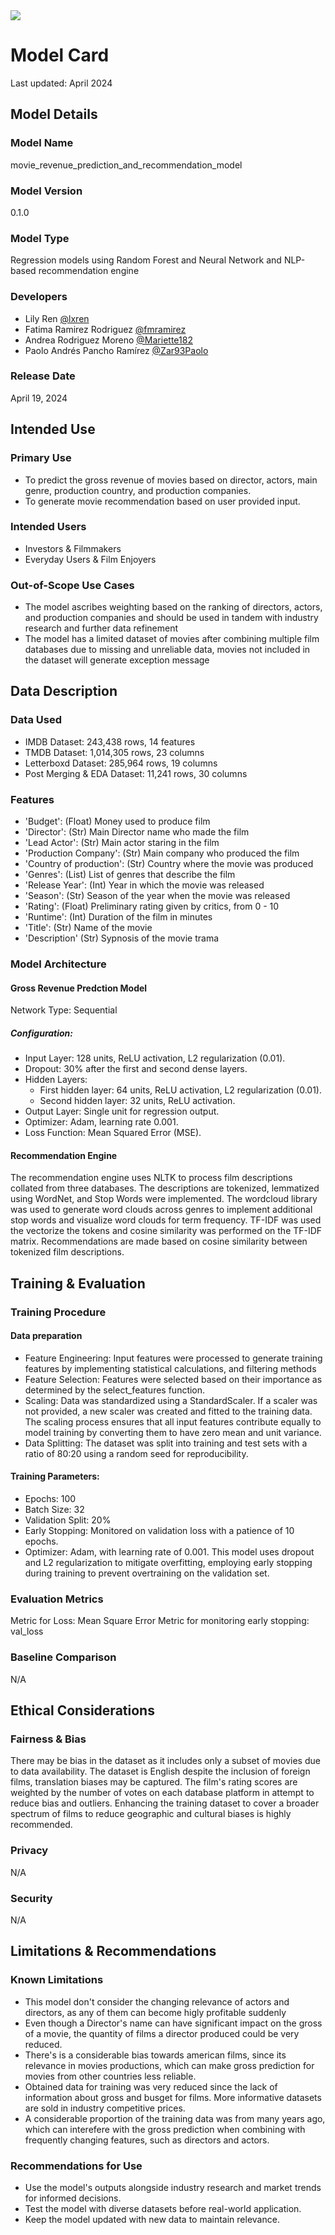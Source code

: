<img src ="https://github.com/lxren/movie_revenue_prediction_and_recommendation_model/assets/167150651/f7296a1f-7b4b-46af-a31f-aca892ee2138"/>

# Model Card
Last updated: April 2024
## Model Details
### Model Name
movie_revenue_prediction_and_recommendation_model
### Model Version
0.1.0
### Model Type
Regression models using Random Forest and Neural Network and NLP-based recommendation engine
### Developers
- Lily Ren [@lxren](https://github.com/lxren)
- Fatima Ramirez Rodriguez [@fmramirez](https://github.com/fmramirez)
- Andrea Rodriguez Moreno [@Mariette182](https://github.com/Mariette182)
- Paolo Andrés Pancho Ramírez [@Zar93Paolo](https://github.com/Zar93Paolo)
### Release Date
April 19, 2024
## Intended Use
### Primary Use
- To predict the gross revenue of movies based on director, actors, main genre, production country, and production companies. 
- To generate movie recommendation based on user provided input.
### Intended Users
- Investors & Filmmakers
- Everyday Users & Film Enjoyers
### Out-of-Scope Use Cases
- The model ascribes weighting based on the ranking of directors, actors, and production companies and should be used in tandem with industry research and further data refinement
- The model has a limited dataset of movies after combining multiple film databases due to missing and unreliable data, movies not included in the dataset will generate exception message
## Data Description
### Data Used
- IMDB Dataset: 243,438 rows, 14 features
- TMDB Dataset: 1,014,305 rows, 23 columns
- Letterboxd Dataset: 285,964 rows, 19 columns
- Post Merging & EDA Dataset: 11,241 rows, 30 columns
### Features
- 'Budget': (Float) Money used to produce film
- 'Director': (Str) Main Director name who made the film
- 'Lead Actor': (Str) Main actor staring in the film
- 'Production Company': (Str) Main company who produced the film
- 'Country of production': (Str) Country where the movie was produced
- 'Genres': (List) List of genres that describe the film
- 'Release Year': (Int) Year in which the movie was released
- 'Season': (Str) Season of the year when the movie was released
- 'Rating': (Float) Preliminary rating given by critics, from 0 - 10
- 'Runtime': (Int) Duration of the film in minutes
- 'Title': (Str) Name of the movie
- 'Description' (Str) Sypnosis of the movie trama 

### Model Architecture

#### Gross Revenue Predction Model

Network Type: Sequential

##### Configuration:
- Input Layer: 128 units, ReLU activation, L2 regularization (0.01).
- Dropout: 30% after the first and second dense layers.
- Hidden Layers:
    - First hidden layer: 64 units, ReLU activation, L2 regularization (0.01).
    - Second hidden layer: 32 units, ReLU activation.
- Output Layer: Single unit for regression output.
- Optimizer: Adam, learning rate 0.001.
- Loss Function: Mean Squared Error (MSE).

#### Recommendation Engine
The recommendation engine uses NLTK to process film descriptions collated from three databases. The descriptions are tokenized, lemmatized using WordNet, and Stop Words were implemented. The wordcloud library was used to generate word clouds across genres to implement additional stop words and visualize word clouds for term frequency. TF-IDF was used the vectorize the tokens and cosine similarity was performed on the TF-IDF matrix. Recommendations are made based on cosine similarity between tokenized film descriptions. 
## Training & Evaluation
### Training Procedure
#### Data preparation
- Feature Engineering: Input features were processed to generate training features by implementing statistical calculations, and filtering methods
- Feature Selection: Features were selected based on their importance as determined by the select_features function.
- Scaling: Data was standardized using a StandardScaler. If a scaler was not provided, a new scaler was created and fitted to the training data. The scaling process ensures that all input features contribute equally to model training by converting them to have zero mean and unit variance.
- Data Splitting: The dataset was split into training and test sets with a ratio of 80:20 using a random seed for reproducibility.
#### Training Parameters:
- Epochs: 100
- Batch Size: 32
- Validation Split: 20%
- Early Stopping: Monitored on validation loss with a patience of 10 epochs.
- Optimizer: Adam, with learning rate of 0.001.
This model uses dropout and L2 regularization to mitigate overfitting, employing early stopping during training to prevent overtraining on the validation set.

### Evaluation Metrics
Metric for Loss: Mean Square Error 
Metric for monitoring early stopping: val_loss

### Baseline Comparison
N/A

## Ethical Considerations
### Fairness & Bias
There may be bias in the dataset as it includes only a subset of movies due to data availability. The dataset is English despite the inclusion of foreign films, translation biases may be captured. The film's rating scores are weighted by the number of votes on each database platform in attempt to reduce bias and outliers. Enhancing the training dataset to cover a broader spectrum of films to reduce geographic and cultural biases is highly recommended.
### Privacy
N/A
### Security
N/A

## Limitations & Recommendations
### Known Limitations
- This model don't consider the changing relevance of actors and directors, as any of them can become higly profitable suddenly
- Even though a Director's name can have significant impact on the gross of a movie, the quantity of films a director produced could be very reduced. 
- There's is a considerable bias towards american films, since its relevance in movies productions, which can make gross prediction for movies from other countries less reliable.  
- Obtained data for training was very reduced since the lack of information about gross and busget for films. More informative datasets are sold in industry competitive prices.
- A considerable proportion of the training data was from many years ago, which can interefere with the gross prediction when combining with frequently changing features, such as directors and actors.

### Recommendations for Use
- Use the model's outputs alongside industry research and market trends for informed decisions.
- Test the model with diverse datasets before real-world application.
- Keep the model updated with new data to maintain relevance.

